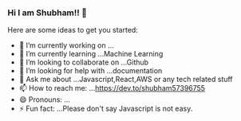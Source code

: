 ### Hi I am Shubham!! 👋



Here are some ideas to get you started:

- 🔭 I’m currently working on ...
- 🌱 I’m currently learning ...Machine Learning
- 👯 I’m looking to collaborate on ...Github
- 🤔 I’m looking for help with ...documentation 
- 💬 Ask me about ...Javascript,React,AWS or any tech related stuff
- 📫 How to reach me: ...https://dev.to/shubham57396755
- 😄 Pronouns: ...
- ⚡ Fun fact: ...Please don't say Javascript is not easy.

